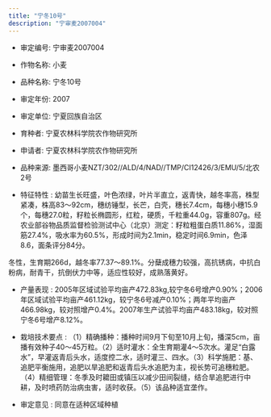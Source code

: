 ```yaml
---
title: "宁冬10号"
description: "宁审麦2007004"
---
```

* 审定编号:  宁审麦2007004

*  作物名称:  小麦

*  品种名称:  宁冬10号

*  审定年份:  2007

*  审定单位:  宁夏回族自治区

* 育种者:  宁夏农林科学院农作物研究所

*  申请者:  宁夏农林科学院农作物研究所

*  品种来源:  墨西哥小麦NZT/302//ALD/4/NAD//TMP/CI12426/3/EMU/5/北农2号

*  特征特性 : 
幼苗生长旺盛，叶色浓绿，叶片半直立，返青快，越冬率高，株型紧凑，株高83～92cm，穗纺锤型，长芒，白壳，穗长7.4cm，每穗小穗15.9个，每穗27.0粒，籽粒长椭圆形，红粒，硬质，千粒重44.0g，容重807g。经农业部谷物品质监督检验测试中心（北京）测定：籽粒粗蛋白质11.86%，湿面筋27.4%，吸水率为60.5%，形成时间为2.1min，稳定时间6.9min，色泽8.6，面条评分84分。
冬性，生育期266d，越冬率77.37～89.1%。分蘖成穗力较强，高抗锈病，中抗白粉病，耐青干，抗倒伏力中等，适应性较好，成熟落黄好。

 
*  产量表现 : 
2005年区域试验平均亩产472.83kg,较宁冬6号增产0.90%；2006年区域试验平均亩产461.12kg，较宁冬6号减产0.10%；两年平均亩产466.98kg，较对照增产0.4%。2007年生产试验平均亩产483.18kg，较对照宁冬6号增产8.12%。

*  栽培技术要点 : 
（1）精确播种：播种时间9月下旬至10月上旬，播深5cm，亩播有效种子40～45万粒。（2）适时灌水：全生育期灌4～5次水。灌足“白露水”，早灌返青后头水，适度控二水，适时灌三、四水。（3）科学施肥：基、追肥平衡施用，追肥以旱追肥和返青后头水追肥为主，视长势可追穗粒肥。（4）精细管理：冬季及时耱田或镇压以减少田间裂缝，结合旱追肥进行中耕，及时喷药防治病虫害，适时收获。（5）该品种适宜垄作。

*  审定意见 : 
同意在适种区域种植

